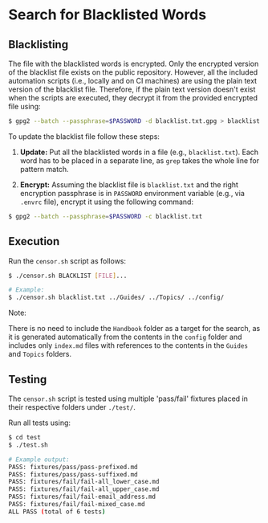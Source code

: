 # Search for Blacklisted Words

## Blacklisting

The file with the blacklisted words is encrypted. Only the encrypted version of the blacklist file exists on the public repository. However, all the included automation scripts (i.e., locally and on CI machines) are using the plain text version of the blacklist file. Therefore, if the plain text version doesn't exist when the scripts are executed, they decrypt it from the provided encrypted file using:

```bash
$ gpg2 --batch --passphrase=$PASSWORD -d blacklist.txt.gpg > blacklist.txt
```

To update the blacklist file follow these steps:

1. **Update:** Put all the blacklisted words in a file (e.g., `blacklist.txt`). Each word has to be placed in a separate line, as `grep` takes the whole line for pattern match.

2. **Encrypt:** Assuming the blacklist file is `blacklist.txt` and the right encryption passphrase is in `PASSWORD` environment variable (e.g., via `.envrc` file), encrypt it using the following command:

```bash
$ gpg2 --batch --passphrase=$PASSWORD -c blacklist.txt
```

## Execution

Run the `censor.sh` script as follows:

```bash
$ ./censor.sh BLACKLIST [FILE]...

# Example:
$ ./censor.sh blacklist.txt ../Guides/ ../Topics/ ../config/
```

Note:

There is no need to include the `Handbook` folder as a target for the search, as it is generated automatically from the contents in the `config` folder and includes only `index.md` files with references to the contents in the `Guides` and `Topics` folders.

## Testing

The `censor.sh` script is tested using multiple 'pass/fail' fixtures placed in their respective folders under `./test/`.

Run all tests using:

```bash
$ cd test
$ ./test.sh

# Example output:
PASS: fixtures/pass/pass-prefixed.md
PASS: fixtures/pass/pass-suffixed.md
PASS: fixtures/fail/fail-all_lower_case.md
PASS: fixtures/fail/fail-all_upper_case.md
PASS: fixtures/fail/fail-email_address.md
PASS: fixtures/fail/fail-mixed_case.md
ALL PASS (total of 6 tests)
```
